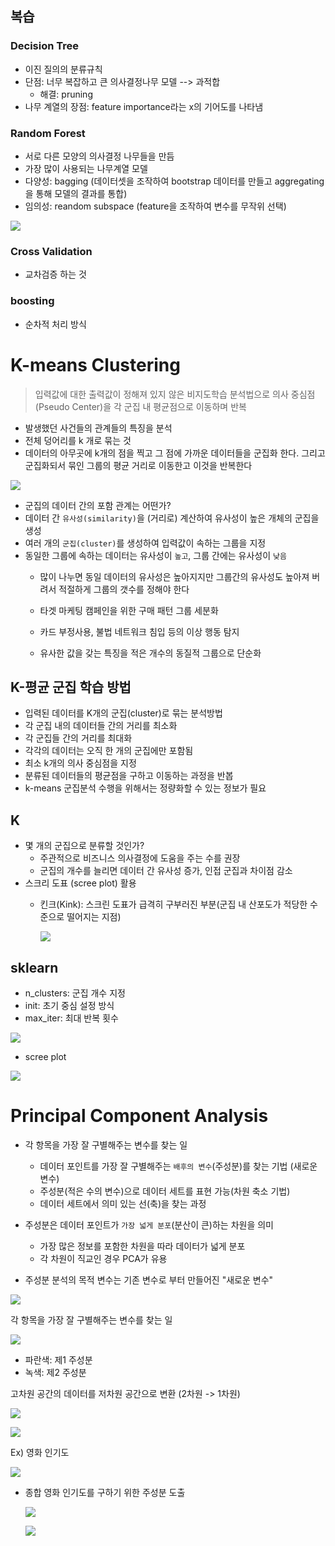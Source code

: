 
## 복습 
### Decision Tree
- 이진 질의의 분류규칙 
- 단점: 너무 복잡하고 큰 의사결정나무 모델 --> 과적합
    - 해결: pruning
- 나무 계열의 장점: feature importance라는 x의 기어도를 나타냄

### Random Forest 
- 서로 다른 모양의 의사결정 나무들을 만듬
- 가장 많이 사용되는 나무계열 모델
- 다양성: bagging (데이터셋을 조작하여 bootstrap 데이터를 만들고 aggregating을 통해 모델의 결과를 통합)
- 임의성: reandom subspace (feature을 조작하여 변수를 무작위 선택)


![](2022-10-05-09-37-26.png) 

### Cross Validation
- 교차검증 하는 것

### boosting
- 순차적 처리 방식


# K-means Clustering
> 입력값에 대한 출력값이 정해져 있지 않은 비지도학습 분석법으로 의사 중심점 (Pseudo Center)을 각 군집 내 평균점으로 이동하며 반복 

- 발생했던 사건들의 관계들의 특징을 분석
- 전체 덩어리를 k 개로 묶는 것
- 데이터의 아무곳에 k개의 점을 찍고 그 점에 가까운 데이터들을 군집화 한다. 그리고 군집화되서 묶인 그룹의 평균 거리로 이동한고 이것을 반복한다 

![](2022-10-05-11-13-01.png)

- 군집의 데이터 간의 포함 관계는 어떤가?
- 데이터 간 `유사성(similarity)`을 (거리로) 계산하여 유사성이 높은 개체의 군집을 생성
- 여러 개의 `군집(cluster)`를 생성하여 입력값이 속하는 그룹을 지정
- 동일한 그룹에 속하는 데이터는 유사성이 `높고`, 그룹 간에는 유사성이 `낮음`
    - 많이 나누면 동일 데이터의 유사성은 높아지지만 그룹간의 유사성도 높아져 버려서 적절하게 그룹의 갯수를 정해야 한다

    - 타겟 마케팅 캠페인을 위한 구매 패턴 그룹 세분화
    - 카드 부정사용, 불법 네트워크 침입 등의 이상 행동 탐지
    - 유사한 값을 갖는 특징을 적은 개수의 동질적 그룹으로 단순화 

## K-평균 군집 학습 방법
- 입력된 데이터를 K개의 군집(cluster)로 묶는 분석방법
- 각 군집 내의 데이터들 간의 거리를 최소화
- 각 군집들 간의 거리를 최대화
- 각각의 데이터는 오직 한 개의 군집에만 포함됨
- 최소 k개의 의사 중심점을 지정
- 분류된 데이터들의 평균점을 구하고 이동하는 과정을 반봅
- k-means 군집분석 수행을 위해서는 정량화할 수 있는 정보가 필요 

## K
- 몇 개의 군집으로 분류할 것인가?
    - 주관적으로 비즈니스 의사결정에 도움을 주는 수를 권장
    - 군집의 개수를 늘리면 데이터 간 유사성 증가, 인접 군집과 차이점 감소
- 스크리 도표 (scree plot) 활용
    - 킨크(Kink): 스크린 도표가 급격히 구부러진 부분(군집 내 산포도가 적당한 수준으로 떨어지는 지점)

        ![](2022-10-05-11-36-15.png)
    
## sklearn

+ n_clusters: 군집 개수 지정
+ init: 초기 중심 설정 방식
+ max_iter: 최대 반복 횟수

![](2022-10-05-11-40-09.png)

+ scree plot

![](2022-10-05-11-44-19.png)

# Principal Component Analysis

- 각 항목을 가장 잘 구별해주는 변수를 찾는 일
    - 데이터 포인트를 가장 잘 구별해주는 `배후의 변수`(주성분)를 찾는 기법 (새로운 변수)
    - 주성분(적은 수의 변수)으로 데이터 세트를 표현 가능(차원 축소 기법)
    - 데이터 세트에서 의미 있는 선(축)을 찾는 과정 
- 주성분은 데이터 포인트가 `가장 넓게 분포`(분산이 큰)하는 차원을 의미
    - 가장 많은 정보를 포함한 차원을 따라 데이터가 넓게 분포
    - 각 차원이 직교인 경우 PCA가 유용

- 주성분 분석의 목적 변수는 기존 변수로 부터 만들어진 "새로운 변수"

![](2022-10-05-14-03-37.png)

각 항목을 가장 잘 구별해주는 변수를 찾는 일

![](2022-10-05-14-04-07.png)

- 파란색: 제1 주성분
- 녹색: 제2 주성분

고차원 공간의 데이터를 저차원 공간으로 변환 (2차원 -> 1차원)

![](PCA.gif)

![](2022-10-05-14-07-10.png)

Ex) 영화 인기도 

![](2022-10-05-14-07-45.png)

- 종합 영화 인기도를 구하기 위한 주성분 도출

    ![](2022-10-05-14-08-15.png)

    ![](2022-10-05-14-08-25.png)